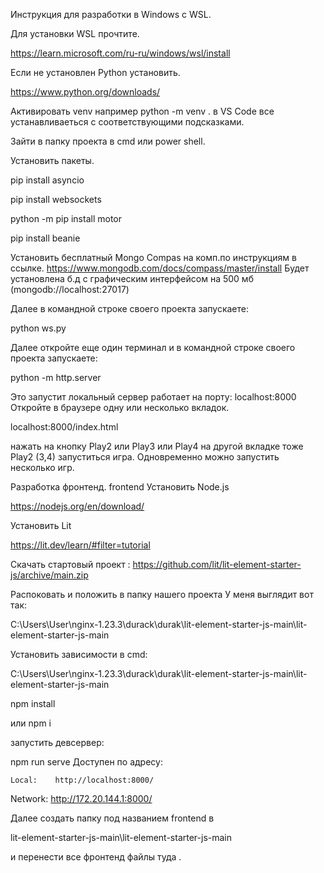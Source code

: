 Инструкция для разработки в Windows с WSL.

Для установки WSL прочтите.

https://learn.microsoft.com/ru-ru/windows/wsl/install

Если не установлен Python установить.

https://www.python.org/downloads/

 Активировать venv например  python -m venv <directory>.
в VS Code все устанавливаеться с соответствующими подсказками.

Зайти в папку проекта в cmd или power shell.

Установить пакеты.

pip install asyncio

pip install websockets

python -m pip install motor

pip install beanie


Установить бесплатный Mongo Compas на комп.по инструкциям в ссылке.
https://www.mongodb.com/docs/compass/master/install
Будет установлена б.д с графическим интерфейсом на 500 мб
(mongodb://localhost:27017)

Далее в командной строке своего проекта запускаете:

python ws.py

Далее откройте еще один терминал и в командной строке своего проекта запускаете:

python -m http.server 

Это запустит локальный сервер работает на порту: localhost:8000 
Откройте в браузере одну или несколько вкладок.

 localhost:8000/index.html
 
 нажать на кнопку Play2 или Play3 или Play4  на другой вкладке тоже Play2 (3,4)
запуститься игра.
Одновременно можно запустить несколько игр. 
 
Разработка фронтенд.
frontend
Установить Node.js

https://nodejs.org/en/download/


Установить Lit

https://lit.dev/learn/#filter=tutorial

Скачать стартовый проект :
https://github.com/lit/lit-element-starter-js/archive/main.zip

Распоковать и положить в папку нашего проекта
У меня выглядит вот так:

C:\Users\User\nginx-1.23.3\durack\durak\lit-element-starter-js-main\lit-element-starter-js-main

Установить зависимости в cmd:

C:\Users\User\nginx-1.23.3\durack\durak\lit-element-starter-js-main\lit-element-starter-js-main

npm install

или npm i
   
  запустить девсервер:
  
   npm run serve
 Доступен по адресу:  
   
    Local:    http://localhost:8000/
    
  Network:  http://172.20.144.1:8000/
  
  Далее создать папку под названием frontend в
  
  lit-element-starter-js-main\lit-element-starter-js-main
  
  и перенести все фронтенд файлы туда .
